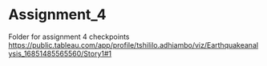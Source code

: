 # Assignment_4
Folder for assignment 4 checkpoints
https://public.tableau.com/app/profile/tshililo.adhiambo/viz/Earthquakeanalysis_16851485565560/Story1#1
